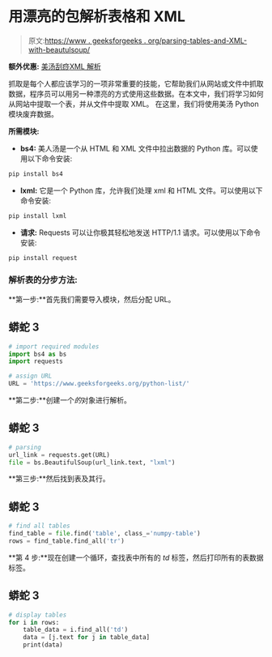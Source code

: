 # 用漂亮的包解析表格和 XML

> 原文:[https://www . geeksforgeeks . org/parsing-tables-and-XML-with-beautulsoup/](https://www.geeksforgeeks.org/parsing-tables-and-xml-with-beautifulsoup/)

**额外优惠:** [美汤刮痧](https://www.geeksforgeeks.org/implementing-web-scraping-python-beautiful-soup/)[XML 解析](https://www.geeksforgeeks.org/xml-parsing-python/)

抓取是每个人都应该学习的一项非常重要的技能，它帮助我们从网站或文件中抓取数据，程序员可以用另一种漂亮的方式使用这些数据。在本文中，我们将学习如何从网站中提取一个表，并从文件中提取 XML。
在这里，我们将使用美汤 Python 模块废弃数据。

**所需模块:**

*   **bs4:** 美人汤是一个从 HTML 和 XML 文件中拉出数据的 Python 库。可以使用以下命令安装:

```py
pip install bs4
```

*   **lxml:** 它是一个 Python 库，允许我们处理 xml 和 HTML 文件。可以使用以下命令安装:

```py
pip install lxml
```

*   **请求:** Requests 可以让你极其轻松地发送 HTTP/1.1 请求。可以使用以下命令安装:

```py
pip install request
```

### 解析表的分步方法:

**第一步:**首先我们需要导入模块，然后分配 URL。

## 蟒蛇 3

```py
# import required modules
import bs4 as bs
import requests

# assign URL
URL = 'https://www.geeksforgeeks.org/python-list/'
```

**第二步:**创建一个*的*对象进行解析。

## 蟒蛇 3

```py
# parsing
url_link = requests.get(URL)
file = bs.BeautifulSoup(url_link.text, "lxml")
```

**第三步:**然后找到表及其行。

## 蟒蛇 3

```py
# find all tables
find_table = file.find('table', class_='numpy-table')
rows = find_table.find_all('tr')
```

**第 4 步:**现在创建一个循环，查找表中所有的 *td* 标签，然后打印所有的表数据标签。

## 蟒蛇 3

```py
# display tables
for i in rows:
    table_data = i.find_all('td')
    data = [j.text for j in table_data]
    print(data)
```